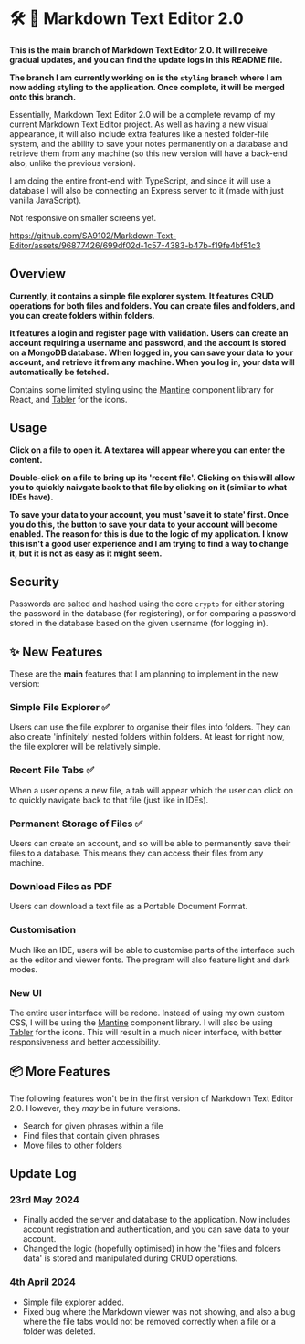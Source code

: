 # :hammer_and_wrench: :notebook: Markdown Text Editor 2.0

**This is the main branch of Markdown Text Editor 2.0. It will receive gradual updates, and you can find the update logs in this README file.**

**The branch I am currently working on is the `styling` branch where I am now adding styling to the application. Once complete, it will be merged onto this branch.**

Essentially, Markdown Text Editor 2.0 will be a complete revamp of my current Markdown Text Editor project. As well as having a new visual appearance, it will also include extra features like a nested folder-file system, and the ability to save your notes permanently on a database and retrieve them from any machine (so this new version will have a back-end also, unlike the previous version).

I am doing the entire front-end with TypeScript, and since it will use a database I will also be connecting an Express server to it (made with just vanilla JavaScript).

Not responsive on smaller screens yet.

https://github.com/SA9102/Markdown-Text-Editor/assets/96877426/699df02d-1c57-4383-b47b-f19fe4bf51c3

## Overview

**Currently, it contains a simple file explorer system. It features CRUD operations for both files and folders. You can create files and folders, and you can create folders within folders.**

**It features a login and register page with validation. Users can create an account requiring a username and password, and the account is stored on a MongoDB database. When logged in, you can save your data to your account, and retrieve it from any machine. When you log in, your data will automatically be fetched.**

Contains some limited styling using the [Mantine](https://mantine.dev/) component library for React, and [Tabler](https://tabler.io/icons) for the icons.

## Usage

**Click on a file to open it. A textarea will appear where you can enter the content.**

**Double-click on a file to bring up its 'recent file'. Clicking on this will allow you to quickly naivgate back to that file by clicking on it (similar to what IDEs have).**

**To save your data to your account, you must 'save it to state' first. Once you do this, the button to save your data to your account will become enabled. The reason for this is due to the logic of my application. I know this isn't a good user experience and I am trying to find a way to change it, but it is not as easy as it might seem.**

## Security

Passwords are salted and hashed using the core `crypto` for either storing the password in the database (for registering), or for comparing a password stored in the database based on the given username (for logging in).

## :sparkles: New Features

These are the **main** features that I am planning to implement in the new version:

### Simple File Explorer :white_check_mark:

Users can use the file explorer to organise their files into folders. They can also create 'infinitely' nested folders within folders. At least for right now, the file explorer will be relatively simple.

### Recent File Tabs :white_check_mark:

When a user opens a new file, a tab will appear which the user can click on to quickly navigate back to that file (just like in IDEs).

### Permanent Storage of Files :white_check_mark:

Users can create an account, and so will be able to permanently save their files to a database. This means they can access their files from any machine.

### Download Files as PDF

Users can download a text file as a Portable Document Format.

### Customisation

Much like an IDE, users will be able to customise parts of the interface such as the editor and viewer fonts. The program will also feature light and dark modes.

### New UI

The entire user interface will be redone. Instead of using my own custom CSS, I will be using the [Mantine](https://mantine.dev/) component library. I will also be using [Tabler](https://tabler.io/icons) for the icons. This will result in a much nicer interface, with better responsiveness and better accessibility.

## :package: More Features

The following features won't be in the first version of Markdown Text Editor 2.0. However, they _may_ be in future versions.

- Search for given phrases within a file
- Find files that contain given phrases
- Move files to other folders

## Update Log

### 23rd May 2024

- Finally added the server and database to the application. Now includes account registration and authentication, and you can save data to your account.
- Changed the logic (hopefully optimised) in how the 'files and folders data' is stored and manipulated during CRUD operations.

### 4th April 2024

- Simple file explorer added.
- Fixed bug where the Markdown viewer was not showing, and also a bug where the file tabs would not be removed correctly when a file or a folder was deleted.

